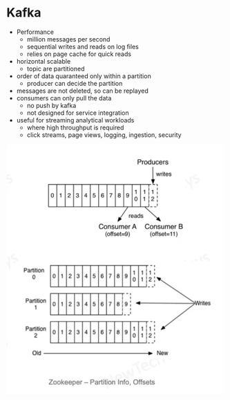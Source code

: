 # Kafka

- Performance 
  - million messages per second
  - sequential writes and reads on log files
  - relies on page cache for quick reads
- horizontal scalable
  - topic are partitioned
- order of data quaranteed only within a partition
  - producer can decide the partition
- messages are not deleted, so can be replayed
- consumers can only pull the data 
  - no push by kafka
  - not designed for service integration
- useful for streaming analytical workloads
  - where high throughput is required
  - click streams, page views, logging, ingestion, security


![Alt text](image-24.png)